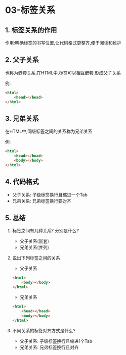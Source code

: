 # 03-标签关系

## 1. 标签关系的作用

作用:明确标签的书写位置,让代码格式更整齐,便于阅读和维护

## 2. 父子关系

也称为嵌套关系,在HTML中,标签可以相互嵌套,形成父子关系

例:

```html
<html>
    <head></head>
</html>
```

## 3. 兄弟关系

在HTML中,同级标签之间的关系称为兄弟关系

例:

```html
<html>
    <head></head>
    <body></body>
</html>
```

## 4. 代码格式

- 父子关系: 子级标签换行且缩进一个Tab
- 兄弟关系: 兄弟标签换行要对齐

## 5. 总结

1. 标签之间有几种关系? 分别是什么?

    - 父子关系(嵌套)
    - 兄弟关系(并列)
    
2. 说出下列标签之间的关系
    
    - 父子关系

    ```html
    <html>
        <body></body>
    </html>
    ```

    - 兄弟关系    

    ```html
    <html>
        <head></head>
        <body></body>
    </html>
    ```
    
3. 不同关系的标签对齐方式是什么?

    - 父子关系: 子级标签换行且缩进1个Tab
    - 兄弟关系: 兄弟标签换行且对齐
